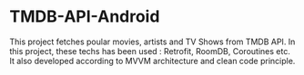 # TMDB-API-Android
This project fetches poular movies, artists and TV Shows from TMDB API. In this project, these techs has been used :  Retrofit, RoomDB, Coroutines etc. It also developed according to MVVM architecture and clean code principle.
